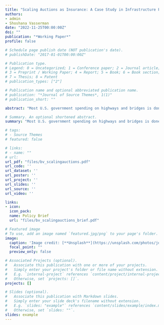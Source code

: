 ```yaml
---
title: "Scaling Auctions as Insurance: A Case Study in Infrastructure Procurement"
authors:
- admin
- Shoshana Vasserman
date: "2022-11-25T00:00:00Z"
doi: ""
publication: "*Working Paper*"
profile: false

# Schedule page publish date (NOT publication's date).
# publishDate: "2017-01-01T00:00:00Z"

# Publication type.
# Legend: 0 = Uncategorized; 1 = Conference paper; 2 = Journal article;
# 3 = Preprint / Working Paper; 4 = Report; 5 = Book; 6 = Book section;
# 7 = Thesis; 8 = Patent
# publication_types: ["2"]

# Publication name and optional abbreviated publication name.
# publication: "*Journal of Source Themes*, 1(1)"
# publication_short: ""

abstract: "Most U.S. government spending on highways and bridges is done through “scaling” procurement auctions, in which private construction firms submit unit price bids for each piece of material required to complete a project. Using data on bridge maintenance projects undertaken by the Massachusetts Department of Transportation (MassDOT), we present evidence that firm bidding behavior in this context is consistent with optimal skewing under risk aversion: firms limit their risk exposure by placing lower unit bids on items with greater uncertainty. We estimate the amount of uncertainty in each auction, and the distribution of bidders’ private costs and risk aversion. Simulating equilibrium item-level bids under counterfactual settings, we estimate the fraction of project spending that is due to risk and evaluate auction mechanisms under consideration by policymakers. We find that scaling auctions provide substantial savings relative to lump sum auctions and show how our framework can be used to evaluate alternative auction designs."

# Summary. An optional shortened abstract.
summary: "Most U.S. government spending on highways and bridges is done through “scaling” procurement auctions, in which private construction firms submit unit price bids for each piece of material required to complete a project. Using data on bridge maintenance projects undertaken by the Massachusetts Department of Transportation (MassDOT), we present evidence that firm bidding behavior in this context is consistent with optimal skewing under risk aversion: firms limit their risk exposure by placing lower unit bids on items with greater uncertainty. We estimate the amount of uncertainty in each auction, and the distribution of bidders’ private costs and risk aversion. Simulating equilibrium item-level bids under counterfactual settings, we estimate the fraction of project spending that is due to risk and evaluate auction mechanisms under consideration by policymakers. We find that scaling auctions provide substantial savings relative to lump sum auctions and show how our framework can be used to evaluate alternative auction designs."

# tags:
# - Source Themes
# featured: false

# links:
# - name: ""
# url:
url_pdf: "files/bv_scalingauctions.pdf"
url_code: ''
url_dataset: ''
url_poster: ''
url_project: ''
url_slides: ''
url_source: ''
url_video: ''

links: 
- icon:
  icon_pack:
  name: Policy Brief
  url: "files/bv_scalingauctions_brief.pdf"

# Featured image
# To use, add an image named `featured.jpg/png` to your page's folder. 
image:
  caption: 'Image credit: [**Unsplash**](https://unsplash.com/photos/jdD8gXaTZsc)'
  focal_point: ""
  preview_only: false

# Associated Projects (optional).
#   Associate this publication with one or more of your projects.
#   Simply enter your project's folder or file name without extension.
#   E.g. `internal-project` references `content/project/internal-project/index.md`.
#   Otherwise, set `projects: []`.
projects: []

# Slides (optional).
#   Associate this publication with Markdown slides.
#   Simply enter your slide deck's filename without extension.
#   E.g. `slides: "example"` references `content/slides/example/index.md`.
#   Otherwise, set `slides: ""`.
slides: example
---
```

